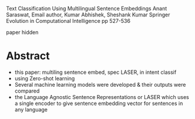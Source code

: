 Text Classification Using Multilingual Sentence Embeddings
Anant Saraswat, Email author, Kumar Abhishek, Sheshank Kumar
Springer Evolution in Computational Intelligence pp 527-536

paper hidden

# Abstract

* this paper: multiling sentence embed, spec LASER, in intent classif
* using Zero-shot learning
* Several machine learning models were developed & their outputs were compared
* the Language Agnostic Sentence Representations or LASER which uses a single
  encoder to give sentence embedding vector for sentences in any language
